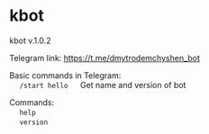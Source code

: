 # kbot
kbot v.1.0.2

Telegram link: https://t.me/dmytrodemchyshen_bot

Basic commands in Telegram:\
&emsp;
``/start hello`` &emsp; Get name and version of bot

Commands:\
&emsp;
``help``\
&emsp;
``version``
